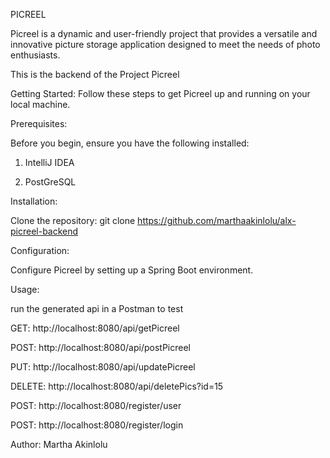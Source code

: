 PICREEL

Picreel is a dynamic and user-friendly project that provides a versatile and innovative picture storage application designed to meet the needs of photo enthusiasts.

This is the backend of the Project Picreel

Getting Started: 
Follow these steps to get Picreel up and running on your local machine.

Prerequisites:

Before you begin, ensure you have the following installed:

1. IntelliJ IDEA

2. PostGreSQL

Installation:

Clone the repository: git clone https://github.com/marthaakinlolu/alx-picreel-backend

Configuration:

Configure Picreel by setting up a Spring Boot environment.

Usage:

run the generated api in a Postman to test 

GET: http://localhost:8080/api/getPicreel

POST: http://localhost:8080/api/postPicreel

PUT: http://localhost:8080/api/updatePicreel

DELETE: http://localhost:8080/api/deletePics?id=15

POST: http://localhost:8080/register/user

POST: http://localhost:8080/register/login

Author: Martha Akinlolu
